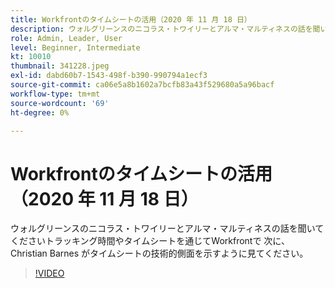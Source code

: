 ```yaml
---
title: Workfrontのタイムシートの活用（2020 年 11 月 18 日）
description: ウォルグリーンスのニコラス・トワイリーとアルマ・マルティネスの話を聞いてくださいトラッキング時間やタイムシートを通じてWorkfrontで クリスチャン・バーンズが示すように見る… （説明は 60 文字から 160 文字の間でなければなりません）
role: Admin, Leader, User
level: Beginner, Intermediate
kt: 10010
thumbnail: 341228.jpeg
exl-id: dabd60b7-1543-498f-b390-990794a1ecf3
source-git-commit: ca06e5a8b1602a7bcfb83a43f529680a5a96bacf
workflow-type: tm+mt
source-wordcount: '69'
ht-degree: 0%

---
```


# Workfrontのタイムシートの活用（2020 年 11 月 18 日）

ウォルグリーンスのニコラス・トワイリーとアルマ・マルティネスの話を聞いてくださいトラッキング時間やタイムシートを通じてWorkfrontで 次に、Christian Barnes がタイムシートの技術的側面を示すように見てください。

>[!VIDEO](https://video.tv.adobe.com/v/341228/?quality=12&learn=on)
